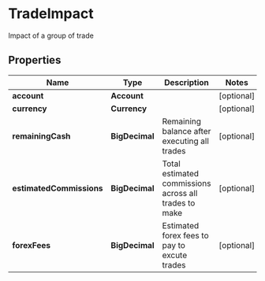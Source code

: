 

# TradeImpact

Impact of a group of trade

## Properties

| Name | Type | Description | Notes |
|------------ | ------------- | ------------- | -------------|
|**account** | **Account** |  |  [optional] |
|**currency** | **Currency** |  |  [optional] |
|**remainingCash** | **BigDecimal** | Remaining balance after executing all trades |  [optional] |
|**estimatedCommissions** | **BigDecimal** | Total estimated commissions across all trades to make |  [optional] |
|**forexFees** | **BigDecimal** | Estimated forex fees to pay to excute trades |  [optional] |



